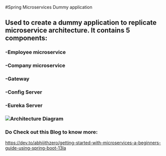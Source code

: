 #Spring Microservices Dummy application

## Used to create a dummy application to replicate microservice architecture. It contains 5 components:
### -Employee microservice
### -Company microservice
### -Gateway
### -Config Server
### -Eureka Server


### ![Architecture Diagram]([image_url_or_path](https://github.com/abhijith-zero/MicroServiceDummy/blob/master/diagram-export-3-8-2025-8_50_10-PM.png) "Architecture Diagram")

### Do Check out this Blog to know more:
https://dev.to/abhijithzero/getting-started-with-microservices-a-beginners-guide-using-spring-boot-13la
